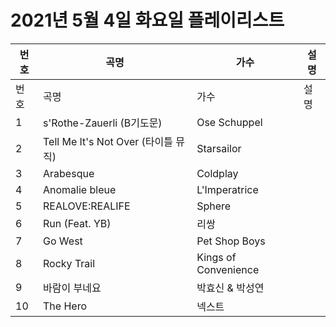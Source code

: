 # 2021년 5월 4일 화요일 플레이리스트

| 번호 | 곡명 | 가수 | 설명 |
|------|------|------|------|
| 번호 | 곡명 | 가수 | 설명 |
| 1 | s'Rothe-Zauerli (B기도문) | Ose Schuppel |  |
| 2 | Tell Me It's Not Over (타이틀 뮤직) | Starsailor |  |
| 3 | Arabesque | Coldplay |  |
| 4 | Anomalie bleue | L'Imperatrice |  |
| 5 | REALOVE:REALIFE | Sphere |  |
| 6 | Run (Feat. YB) | 리쌍 |  |
| 7 | Go West | Pet Shop Boys |  |
| 8 | Rocky Trail | Kings of Convenience |  |
| 9 | 바람이 부네요 | 박효신 & 박성연 |  |
| 10 | The Hero | 넥스트 |  |
